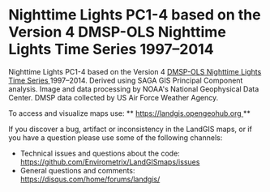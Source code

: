 Nighttime Lights PC1-4 based on the Version 4 DMSP-OLS Nighttime Lights Time Series 1997–2014
==============================================================================================

   Nighttime Lights PC1-4 based on the Version 4 [ DMSP-OLS Nighttime Lights Time Series ](https://ngdc.noaa.gov/eog/dmsp/downloadV4composites.html) 1997–2014. Derived using SAGA GIS Principal Component analysis. Image and data processing by NOAA's National Geophysical Data Center. DMSP data collected by US Air Force Weather Agency. 

  To access and visualize maps use: ** [ https://landgis.opengeohub.org ](https://landgis.opengeohub.org) ** 

  If you discover a bug, artifact or inconsistency in the LandGIS maps, or if you have a question please use some of the following channels: 

  *  Technical issues and questions about the code: [ https://github.com/Envirometrix/LandGISmaps/issues ](https://github.com/Envirometrix/LandGISmaps/issues) 
 *  General questions and comments: [ https://disqus.com/home/forums/landgis/ ](https://disqus.com/home/forums/landgis/)